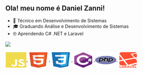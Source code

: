 ## Ola! meu nome é Daniel Zanni!

- 🏫 Técnico em Desenvolvimento de Sistemas
- 🎓 Graduando Análise e Desenvolvimento de Sistemas
- 🤓 Aprendendo C# .NET e Laravel
<table>
  <a href="https://github.com/Dan1elz">
  <img  align="center" height="140em" src="https://github-readme-stats.vercel.app/api/top-langs/?username=Dan1elz&layout=compact&langs_count=6&theme=tokyonight"/> <br>
  
   <div style="display: inline_block"><br>
  <img align="center" alt="Dan1elz-Js" height="50" width="66" src="https://raw.githubusercontent.com/devicons/devicon/master/icons/javascript/javascript-plain.svg">
  <img align="center" alt="Dan1elz-HTML" height="50" width="66" src="https://raw.githubusercontent.com/devicons/devicon/master/icons/html5/html5-original.svg">
  <img align="center" alt="Dan1elz-CSS" height="50" width="66" src="https://raw.githubusercontent.com/devicons/devicon/master/icons/css3/css3-original.svg">
  <img align="center" alt="Dan1elz-Csharp" height="50" width="66" src="https://raw.githubusercontent.com/devicons/devicon/master/icons/csharp/csharp-original.svg">
  <img align="center" alt="Dan1elz-PHP" height="50" width="66" src="https://raw.githubusercontent.com/devicons/devicon/master/icons/php/php-original.svg">
  <img align="center" alt="Dan1elz-Laravel" height="50" width="66" src="https://raw.githubusercontent.com/devicons/devicon/master/icons/laravel/laravel-plain-wordmark.svg">
 
</div>
</table>

<!--
**Dan1elz/Dan1elz** is a ✨ _special_ ✨ repository because its `README.md` (this file) appears on your GitHub profile.

Here are some ideas to get you started:

- 🔭 I’m currently working on ...
- 🌱 I’m currently learning ...
- 👯 I’m looking to collaborate on ...
- 🤔 I’m looking for help with ...
- 💬 Ask me about ...
- 📫 How to reach me: ...
- 😄 Pronouns: ...
- ⚡ Fun fact: ...
-->

